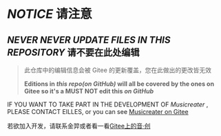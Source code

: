 # ***NOTICE***  请注意

## ***NEVER NEVER UPDATE FILES IN THIS REPOSITORY***  请不要在此处编辑

> 此仓库中的编辑信息会被 Gitee 的更新覆盖，您在此做出的更改皆无效
>
> **Editions in *this repo(on GitHub)* will all be covered by the ones on Gitee so it's a MUST NOT edit this *on GitHub***

IF YOU WANT TO TAKE PART IN THE DEVELOPMENT OF *Musicreater* , PLEASE CONTACT EILLES,
or you can see [Musicreater on Gitee](https://gitee.com/EillesWan/Musicreater/)

若欲加入开发，请联系金羿或者看一看[Gitee上的音·创](https://gitee.com/EillesWan/Musicreater/)
